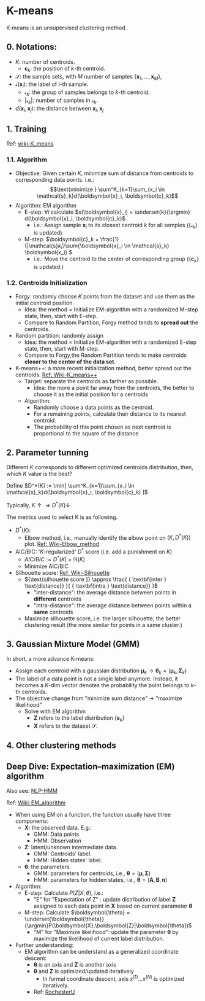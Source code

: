 # K-means

K-means is an unsupervised clustering method.

## 0. Notations:

- $K$: number of centroids. 
  - $\boldsymbol{c}_k$: the position of $k$-th centroid.
- $\mathcal{S}$: the sample sets, with $M$ number of samples $\{\boldsymbol{x}_1,...,\boldsymbol{x}_M\}$, 
- $\mathcal{s}(\boldsymbol{x}_i)$: the label of $i$-th sample.
  - $\mathcal{s}_k$: the group of samples belongs to $k$-th centroid.
  - $|\mathcal{s}_k|$: number of samples in $\mathcal{s}_k$.
- $d(\boldsymbol{x}_i,\boldsymbol{x}_j)$: the distance between $\boldsymbol{x}_i, \boldsymbol{x}_j$


## 1. Training

Ref: [wiki-K_means](https://en.wikipedia.org/wiki/K-means_clustering#Standard_algorithm_(naive_k-means))

### 1.1. Algorithm

- Objective: Given certain $K$, minimize sum of distance from centroids to corresponding data points. i.e.:
  $$\text{minimize } \sum^K_{k=1}\sum_{x_i \in \mathcal{s}_k}d(\boldsymbol{x}_i, \boldsymbol{c}_k)$$
- Algorithm: EM algorithm
  - E-step: $\forall i$ calculate $s(\boldsymbol{x}_i) = \underset{k}{\argmin} d(\boldsymbol{x}_i, \boldsymbol{c}_k)$
    - i.e.: Assign sample $\boldsymbol{x}_i$ to its closest centroid $k$ for all samples ($\{\mathcal{s}_k\}$ is updated)
  - M-step: $\boldsymbol{c}_k =  \frac{1}{|\mathcal{s}_k|}\sum_{\boldsymbol{x}_i \in \mathcal{s}_k} \boldsymbol{x_i} $
    - i.e.: Move the centroid to the center of corresponding group ($\{\boldsymbol{c}_k\}$ is updated.)

### 1.2. Centroids Initialization

- Forgy: randomly choose $K$ points from the dataset and use them as the initial centroid position
  - Idea: the method = Initialize EM-algorithm with a randomized M-step state, then, start with E-step.
  - Compare to Random Partition, Forgy method tends to **spread out** the centroids.
- Random partition: randomly assign
  - Idea: the method = Initialize EM-algorithm with a randomized E-step state, then, start with M-step.
  - Compare to Forgy,the Random Partition tends to make centroids **closer to the center of the data set**.
- K-means++: a more recent initialization method, better spread out the centroids. [Ref: Wiki-K_means++](https://en.wikipedia.org/wiki/K-means%2B%2B)
  - Target: separate the centroids as farther as possible.
    - Idea: the more a point far away from the centroids, the better to choose it as the initial position for a centroids
  - Algorithm:
    - Randomly choose a data points as the centroid.
    - For a remaining points, calculate their distance to its nearest centroid.
    - The probability of this point chosen as next centroid is proportional to the square of the distance
  

## 2. Parameter tunning

<!-- In the above part, we can find the optimized position of centroids given the number of centroids. Then, how to know how many centroids should we take? -->
Different $K$ corresponds to different optimized centroids distribution, then, which $K$ value is the best?

Define $D^*(K) := \min[ \sum^K_{k=1}\sum_{x_i \in \mathcal{s}_k}d(\boldsymbol{x}_i, \boldsymbol{c}_k) ]$

Typically, $K\uparrow \Rightarrow D^*(K) \downarrow$ 

The metrics used to select K is as following.

- $D^*(K)$:
  - Elbow method, i.e., manually identify the elbow point on $(K,D^*(K))$ plot. [Ref: Wiki-Elbow_method](https://en.wikipedia.org/wiki/Elbow_method_(clustering))
- AIC/BIC: '$K$-regularized' $D^*$ score (i.e. add a punishment on $K$)
  - $AIC/BIC := D^*(K) + \Re(K)$
  - Minimize AIC/BIC
- Silhouette score: [Ref: Wiki-Silhouette](https://en.wikipedia.org/wiki/Silhouette_(clustering))
  - ${\text{silhouette score }} \approx \frac{ { \textbf{inter } \text{distance}} }{ { \textbf{intra } \text{distance}} }$
    - "inter-distance": the average distance between points in **different** centroids
    - "intra-distance": the average distance between points within a **same** centroids
  - Maximize silhouette score, i.e. the larger silhouette, the better clustering result (the more similar for points in a same cluster.)


## 3. Gaussian Mixture Model (GMM)

In short, a more advance K-means:

- Assign each centroid with a gaussian distribution $\boldsymbol{\mu}_k \rightarrow \boldsymbol{\theta}_k = (\boldsymbol{\mu}_k, \boldsymbol{\Sigma}_k)$
- The label of a data point is not a single label anymore. Instead, it becomes a $K$-dim vector denotes the probability the point belongs to $k$-th centroids.
- The objective change from "minimize sum distance" $\rightarrow$ "maximize likelihood"
  - Solve with EM algorithm
    - $\boldsymbol{Z}$ refers to the label distribution $\{\boldsymbol{s}_k\}$
    - $\boldsymbol{X}$ refers to the dataset $\mathcal{S}$.

## 4. Other clustering methods



## Deep Dive: Expectation–maximization (EM) algorithm 

Also see: [NLP-HMM](../../natural_language_processing/hidden_markov_model.md)

Ref: [Wiki-EM_algorithm](https://en.wikipedia.org/wiki/Expectation%E2%80%93maximization_algorithm)

- When using EM on a function, the function usually have three components:
  - $\boldsymbol{X}$: the observed data. E.g.:
    - GMM: Data points
    - HMM: Observation
  - $\boldsymbol{Z}$: latent/unknown intermediate data.
    - GMM: Centroids' label.
    - HMM: Hidden states' label.
  - $\boldsymbol{\theta}$: the parameters.
    - GMM: parameters for centroids, i.e., $\boldsymbol{\theta} = (\boldsymbol{\mu}, \boldsymbol{\Sigma})$
    - HMM: parameters for hidden states, i.e., $\boldsymbol{\theta} = (\boldsymbol{A}, \boldsymbol{B}, \boldsymbol{\pi})$
- Algorithm: 
  - E-step: Calculate $P(Z|X,\theta)$, i.e.:
    - "E" for "Expectation of Z" : update distribution of label $\boldsymbol{Z}$ assigned to each data point in $\boldsymbol{X}$ based on current parameter $\boldsymbol{\theta}$
  - M-step: Calculate $\boldsymbol{\theta} = \underset{\boldsymbol{\theta}}{\argmin}P(\boldsymbol{X},\boldsymbol{Z}|\boldsymbol{\theta})$
    - "M" for "Maximize likelihood": update the parameter $\boldsymbol{\theta}$ by maximize the likelihood of current label distribution.
- Further understanding:
  - EM algorithm can be understand as a generalized coordinate descent:
    - $\boldsymbol{\theta}$ is an axis and $\boldsymbol{Z}$ is another axis
    - $\boldsymbol{\theta}$ and $\boldsymbol{Z}$ is optimized/updated iteratively
      - In formal coordinate descent, axis $x^{(1)}...x^{(N)}$ is optimized iteratively.
    - Ref: [RochesterU](https://www.cs.rochester.edu/u/jliu/CSC-576/class-note-8.pdf)



